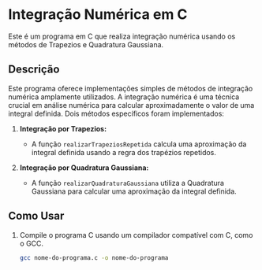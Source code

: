# Integração Numérica em C

Este é um programa em C que realiza integração numérica usando os métodos de Trapezios e Quadratura Gaussiana.

## Descrição

Este programa oferece implementações simples de métodos de integração numérica amplamente utilizados. A integração numérica é uma técnica crucial em análise numérica para calcular aproximadamente o valor de uma integral definida. Dois métodos específicos foram implementados:

1. **Integração por Trapezios:**
   - A função `realizarTrapeziosRepetida` calcula uma aproximação da integral definida usando a regra dos trapézios repetidos.

2. **Integração por Quadratura Gaussiana:**
   - A função `realizarQuadraturaGaussiana` utiliza a Quadratura Gaussiana para calcular uma aproximação da integral definida.

## Como Usar

1. Compile o programa C usando um compilador compatível com C, como o GCC.
   ```bash
   gcc nome-do-programa.c -o nome-do-programa
